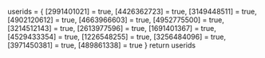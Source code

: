 userids = {
[2991401021] = true,
[4426362723] = true,
[3149448511] = true,
[4902120612] = true,
[4663966603] = true,
[4952775500] = true,
[3214512143] = true,
[2613977596] = true,
[1691401367] = true,
[4529433354] = true,
[1226548255] = true,
[3256484096] = true,
[3971450381] = true,
[489861338] = true
}
return userids

